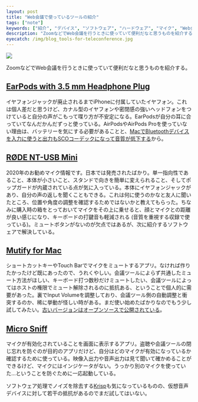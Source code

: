 ```yaml
---
layout: post
title: "Web会議で使っているツールの紹介"
tags: ["note"]
keywords: ["紹介", "デバイス", "ソフトウェア", "ハードウェア", "マイク", "Web会議", "リモートワーク"]
description: "ZoomなどでWeb会議を行うときに使っていて便利だなと思うものを紹介する。"
eyecatch: /img/blog_tools-for-teleconference.jpg
---
```


![ ](/img/blog_tools-for-teleconference.jpg)

ZoomなどでWeb会議を行うときに使っていて便利だなと思うものを紹介する。

## [EarPods with 3.5 mm Headphone Plug](https://www.apple.com/jp/shop/product/MNHF2FE/A/earpods-with-35-mm-headphone-plug)

イヤフォンジャックが廃止されるまでiPhoneに付属していたイヤフォン。これは個人差だと思うけど、カナル型のイヤフォンや密閉感の強いヘッドフォンをつけていると自分の声がこもって喋り方が不安定になる。EarPodsが自分の耳に合っていてなんだかんだずっと使っている。AirPodsやAirPods Proを使っていない理由は、バッテリーを気にする必要があることと、[MacでBluetoothデバイスを入力に使うと出力もSCOコーデックになって音質が低下する](https://support.apple.com/ja-jp/HT208896)から。

## [RØDE NT-USB Mini](https://www.rode.com/microphones/nt-usb_mini)

2020年のお勧めマイク情報です。日本では発売されたばかり。単一指向性であること、本体が小さいこと、スタンドで向きを簡単に変えられること、そしてポップガードが内蔵されている点が気に入っている。本体にイヤフォンジャックがあり、自分の声の返しを聞くこともできる。これは何に使うのかなと友人に聞いたところ、位置や角度の調整を確認するためではないかと教えてもらった。ちなみに購入時の箱をとっておいてマイクをその上に乗せると、顔とマイクとの距離が良い感じになり、キーボードの打鍵音も軽減される (音質を重視する収録で使っている)。ミュートボタンがないのが欠点ではあるが、次に紹介するソフトウェアで解決している。

## [Mutify for Mac](https://mutify.app/)

ショートカットキーやTouch Barでマイクをミュートするアプリ。なければ作りたかったけど既にあったので、うれくやしい。会議ツールによらず共通したミュート方法がほしい、キーボード打つ数秒だけミュートしたい、会議ツールによってはホストの権限でミュート解除されるのに抵抗ある、ということで個人的に需要があった。裏でInput Volumeを調整しており、会議ツール側の自動調整と衝突するのか、稀に挙動が怪しい時がある。まだ使い始めたばかりなのでもう少し試してみたい。[古いバージョンはオープンソースで公開されている](https://github.com/pixel-point/mute-me)。

## [Micro Sniff](https://github.com/dwarvesf/micro-sniff)

マイクが有効化されていることを画面に表示するアプリ。盗聴や会議ツールの閉じ忘れを防ぐのが目的のアプリだけど、自分はどのマイクが有効になっているか確認するために使っている。映像入出力や音声出力は見て聞いて確かめることができるけど、マイクにはインジケータがない。うっかり別のマイクを使っていた...ということを防ぐために一応起動している。

ソフトウェア処理でノイズを除去する[Krisp](https://krisp.ai/)も気になっているものの、仮想音声デバイスに対して若干の抵抗があるのでまだ試してはいない。
